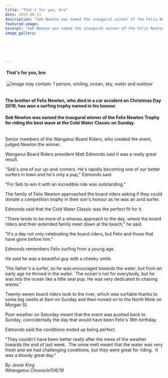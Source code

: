 ```yaml
---
title: "That's for you, bro"
date: 2019-06-11
description: "Seb Newton was named the inaugural winner of the Felix Newton Trophy for riding the best wave at the Cold Water..."
featured-image: 
excerpt: "Seb Newton was named the inaugural winner of the Felix Newton Trophy for riding the best wave at the Cold Water Classic on Sunday."
image_gallery:
    
    
    
    
    
---
```


<h4>&nbsp;That's for you, bro</h4>
<p>&nbsp;<img src="https://scontent-syd2-1.xx.fbcdn.net/v/t1.0-9/63027264_2251623464886819_1471983982097727488_n.jpg?_nc_cat=104&amp;_nc_eui2=AeHjn6YoLIyhL5ZRaujo4mU5OSnkbucu7akQbC1Cw46aHRCVOkk8tFBYgJNJLBNi7mM4JHWar021BgAWIo08zM03NAOSiJWudt0Md_eebnpKLg&amp;_nc_ht=scontent-syd2-1.xx&amp;oh=673a8860b10a8012c997b525140acd60&amp;oe=5D7B8C12" alt="Image may contain: 1 person, smiling, ocean, sky, water and outdoor" /></p>
<h4><br />The brother of Felix Newton, who died in a car accident on Christmas Day 2018, has won a surfing trophy named in his honour.</h4>
<h4>Seb Newton was named the inaugural winner of the Felix Newton Trophy for riding the best wave at the Cold Water Classic on Sunday.</h4>
<p><br />Senior members of the Wanganui Board Riders, who created the event, judged Newton the winner.</p>
<p>Wanganui Board Riders president Matt Edmonds said it was a really great result.</p>
<p>"Seb's one of our up-and-comers. He's rapidly becoming one of our better surfers in town and he's only a pup," Edmonds said.</p>
<p>"For Seb to win it with an incredible ride was outstanding."</p>
<p>The family of Felix Newton approached the board riders asking if they could donate a competition trophy in their son's honour as he was an avid surfer.</p>
<p>Edmonds said that the Cold Water Classic was the perfect fit for it.</p>
<p>"There tends to be more of a whanau approach to the day, where the board riders and their extended family meet down at the beach," he said.</p>
<p>"It's a day not only celebrating the board riders, but Felix and those that have gone before him."</p>
<p>Edmonds remembers Felix surfing from a young age.</p>
<p>He said he was a beautiful guy with a cheeky smile.</p>
<p>"His father's a surfer, so he was encouraged towards the water, but from an early age he thrived in the water.&nbsp; The ocean's not for everybody, but he was into the ocean like a little seal pup. He was very dedicated to chasing waves."</p>
<p>Twenty-seven board riders took to the river, which was surfable thanks to some big swells at 8am on Sunday and then moved on to the North Mole on Morgan St.</p>
<p>Poor weather on Saturday meant that the event was pushed back to Sunday, coincidentally the day that would have been Felix's 18th birthday.</p>
<p>Edmonds said the conditions ended up being perfect.</p>
<p>"They couldn't have been better really after the mess of the weather towards the end of last week.&nbsp; The snow melt meant that the water was very fresh and we had challenging conditions, but they were great for riding.&nbsp; It was a bloody great day."</p>
<p><em>By Jesse King</em><br /><em>Whanganui Chronicle11/6/19</em></p>

